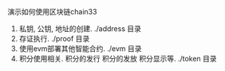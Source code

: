 演示如何使用区块链chain33

 1. 私钥, 公钥, 地址的创建. ./address 目录
 1. 存证执行. ./proof 目录
 1. 使用evm部署其他智能合约.  ./evm 目录
 1. 积分使用相关. 积分的发行 积分的发放 积分显示等.  ./token 目录




